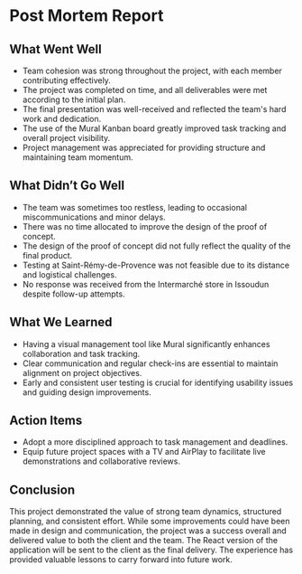 # Post Mortem Report

## What Went Well

- Team cohesion was strong throughout the project, with each member contributing effectively.
- The project was completed on time, and all deliverables were met according to the initial plan.
- The final presentation was well-received and reflected the team's hard work and dedication.
- The use of the Mural Kanban board greatly improved task tracking and overall project visibility.
- Project management was appreciated for providing structure and maintaining team momentum.

## What Didn’t Go Well

- The team was sometimes too restless, leading to occasional miscommunications and minor delays.
- There was no time allocated to improve the design of the proof of concept.
- The design of the proof of concept did not fully reflect the quality of the final product.
- Testing at Saint-Rémy-de-Provence was not feasible due to its distance and logistical challenges.
- No response was received from the Intermarché store in Issoudun despite follow-up attempts.

## What We Learned

- Having a visual management tool like Mural significantly enhances collaboration and task tracking.
- Clear communication and regular check-ins are essential to maintain alignment on project objectives.
- Early and consistent user testing is crucial for identifying usability issues and guiding design improvements.

## Action Items

- Adopt a more disciplined approach to task management and deadlines.
- Equip future project spaces with a TV and AirPlay to facilitate live demonstrations and collaborative reviews.

## Conclusion

This project demonstrated the value of strong team dynamics, structured planning, and consistent effort. While some improvements could have been made in design and communication, the project was a success overall and delivered value to both the client and the team. The React version of the application will be sent to the client as the final delivery. The experience has provided valuable lessons to carry forward into future work.
